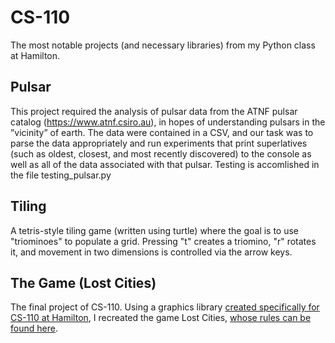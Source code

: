 # CS-110
The most notable projects (and necessary libraries) from my Python class at Hamilton.

## Pulsar
This project required the analysis of pulsar data from the ATNF pulsar catalog (https://www.atnf.csiro.au), in
hopes of understanding pulsars in the ”vicinity” of earth. The data were contained in a CSV, and our task was to parse the data appropriately and run experiments that print superlatives (such as oldest, closest, and most recently discovered) to the console as well as all of the data associated with that pulsar. Testing is accomlished in the file testing_pulsar.py

## Tiling
A tetris-style tiling game (written using turtle) where the goal is to use "triominoes" to populate a grid. Pressing "t" creates a triomino, "r" rotates it, and movement in two dimensions is controlled via the arrow keys.

## The Game (Lost Cities)
The final project of CS-110. Using a graphics library [created specifically for CS-110 at Hamilton](https://github.com/matthewjenkins97/CS110-Graphics), I recreated the game Lost Cities, [whose rules can be found here](https://cdn.1j1ju.com/medias/c8/66/47-lost-cities-rulebook.pdf).
